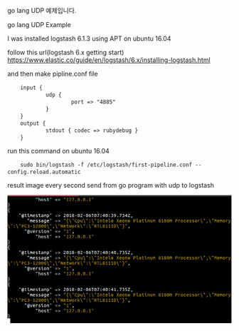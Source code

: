 go lang UDP 예제입니다.

go lang UDP Example

I was installed logstash 6.1.3 using APT on ubuntu 16.04

follow this url(logstash 6.x getting start)
https://www.elastic.co/guide/en/logstash/6.x/installing-logstash.html

and then make pipline.conf file

        input {
                udp {
                        port => "4885"
                }
        }
        output {
                stdout { codec => rubydebug }
        }


run this command on ubuntu 16.04

        sudo bin/logstash -f /etc/logstash/first-pipeline.conf --config.reload.automatic


result image 
every second send from go program with udp to logstash

![alt text](https://github.com/yunwansu/go_udp/blob/master/result.png)
